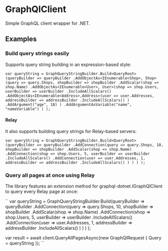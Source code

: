 # GraphQlClient

Simple GraphQL client wrapper for .NET.

## Examples

### Build query strings easily

Supports query string building in an expression-based style:

``
var queryString = GraphQueryStringBuilder.Build<QueryRoot>(queryBuilder => queryBuilder
                .AddObjectAs<IEnumerable<Shop>, Shop>(query => query.Shops, shopBuilder => shopBuilder
                     .AddScalar(shop => shop.Name)
                     .AddObjectAs<IEnumerable<User>, User>(shop => shop.Users, userBuilder => userBuilder
                          .IncludeAllScalars()
                          .AddObjectAs<IEnumerable<Address>,Address>(user => user.Addresses, addressBuilder => addressBuilder
                              .IncludeAllScalars()
                          )
                          .AddArgument("age", 18)
                     )
                     .AddArgumentAsVariable("name", "nameVariable")
                )
            );
``

#### Relay

It also supports building query strings for Relay-based servers:

``
var queryString = GraphQueryStringBuilder.Build<QueryRoot>(queryBuilder => queryBuilder
                .AddConnection(query => query.Shops, 10, shopBuilder => shopBuilder
                    .AddScalar(shop => shop.Name)
                    .AddConnection(shop => shop.Users, 5, userBuilder => userBuilder
                        .IncludeAllScalars()
                        .AddConnection(user => user.Addresses, 1, addressBuilder => addressBuilder
                            .IncludeAllScalars()
                        )
                    )
                )
            );
``

### Query all pages at once using Relay

The library features an extension method for graphql-dotnet.IGraphQlClient to query every Relay page at once:

``
var queryString = GraphQueryStringBuilder.Build<QueryRoot>(queryBuilder => queryBuilder
                .AddConnection(query => query.Shops, 10, shopBuilder => shopBuilder
                    .AddScalar(shop => shop.Name)
                    .AddConnection(shop => shop.Users, 5, userBuilder => userBuilder
                        .IncludeAllScalars()
                        .AddConnection(user => user.Addresses, 1, addressBuilder => addressBuilder
                            .IncludeAllScalars()
                        )
                    )
                )
            );

var result = await client.QueryAllPagesAsync(new GraphQlRequest { Query = queryString });
``